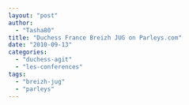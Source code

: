 ```yaml
---
layout: "post"
author: 
  - "Tasha80"
title: "Duchess France Breizh JUG on Parleys.com"
date: "2010-09-13"
categories: 
  - "duchess-agit"
  - "les-conferences"
tags: 
  - "breizh-jug"
  - "parleys"
---
```



